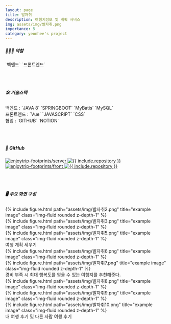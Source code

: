 ```yaml
---
layout: page
title: 발자취
description: 여행지정보 및 계획 서비스
img: assets/img/발자취.png
importance: 5
category: yeonhee's project
---
```



<h5>👩🏻‍💻 역할 </h5> `백엔드` `프론트엔드`

<br/><br/>
<h5>🛠 기술스택 </h5> 
백엔드 : `JAVA 8` `SPRINGBOOT` `MyBatis` `MySQL` <br/>
프론트엔드 :  `Vue` `JAVASCRIPT` `CSS` <br/>
협업 : `GITHUB` `NOTION`

<br/><br/>
<h5>📌 GitHub</h5>
<div class="row">
<div class="repo p-2 text-center">
  <a href="https://github.com/enjoytrip-footprints/server">
    <img class="repo-img-light w-100" alt="enjoytrip-footprints/server" src="https://github-readme-stats.vercel.app/api/pin/?username=enjoytrip-footprints&repo=server&theme={{ site.repo_theme_light }}&show_owner=true">
    <img class="repo-img-dark w-100" alt="{{ include.repository }}" src="https://github-readme-stats.vercel.app/api/pin/?username=enjoytrip-footprints&repo=server&theme={{ site.repo_theme_dark }}&show_owner=true">
  </a>
  </div>
  <div class="repo p-2 text-center">
  <a href="https://github.com/enjoytrip-footprints/front">
    <img class="repo-img-light w-100" alt="enjoytrip-footprints/front" src="https://github-readme-stats.vercel.app/api/pin/?username=enjoytrip-footprints&repo=front&theme={{ site.repo_theme_dark }}&show_owner=true">
    <img class="repo-img-dark w-100" alt="{{ include.repository }}" src="https://github-readme-stats.vercel.app/api/pin/?username=enjoytrip-footprints&repo=front&theme={{ site.repo_theme_dark }}&show_owner=true">
  </a>
  </div>
</div>

<br/><br/>
<h5>🖥️ 주요 화면 구성</h5>

<div class="row">
    <div class="col-sm mt-3 mt-md-0">
        {% include figure.html path="assets/img/발자취2.png" title="example image" class="img-fluid rounded z-depth-1" %}
    </div>
    <div class="col-sm mt-3 mt-md-0">
        {% include figure.html path="assets/img/발자취3.png" title="example image" class="img-fluid rounded z-depth-1" %}
    </div>
    <div class="col-sm mt-3 mt-md-0">
        {% include figure.html path="assets/img/발자취5.png" title="example image" class="img-fluid rounded z-depth-1" %}
    </div>
</div>
<div class="caption">
    여행 계획 세우기
</div>

<div class="row">
    <div class="col-sm mt-3 mt-md-0">
        {% include figure.html path="assets/img/발자취6.png" title="example image" class="img-fluid rounded z-depth-1" %}
    </div>
    <div class="col-sm mt-3 mt-md-0">
        {% include figure.html path="assets/img/발자취7.png" title="example image" class="img-fluid rounded z-depth-1" %}
    </div>
</div>
<div class="caption">
    경비 부족 시 최대 행복도를 얻을 수 있는 여행지를 추천해준다.
</div>

<div class="row">
    <div class="col-sm mt-3 mt-md-0">
        {% include figure.html path="assets/img/발자취8.png" title="example image" class="img-fluid rounded z-depth-1" %}
    </div>
    <div class="col-sm mt-3 mt-md-0">
        {% include figure.html path="assets/img/발자취9.png" title="example image" class="img-fluid rounded z-depth-1" %}
    </div>
    <div class="col-sm mt-3 mt-md-0">
        {% include figure.html path="assets/img/발자취10.png" title="example image" class="img-fluid rounded z-depth-1" %}
    </div>
</div>
<div class="caption">
    내 여행 후기 및 다른 사람 여행 후기
</div>